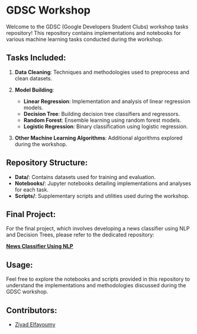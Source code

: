 # GDSC Workshop

Welcome to the GDSC (Google Developers Student Clubs) workshop tasks repository! This repository contains implementations and notebooks for various machine learning tasks conducted during the workshop.

## Tasks Included:

1. **Data Cleaning**: Techniques and methodologies used to preprocess and clean datasets.
   
2. **Model Building**:
   - **Linear Regression**: Implementation and analysis of linear regression models.
   - **Decision Tree**: Building decision tree classifiers and regressors.
   - **Random Forest**: Ensemble learning using random forest models.
   - **Logistic Regression**: Binary classification using logistic regression.

3. **Other Machine Learning Algorithms**: Additional algorithms explored during the workshop.

## Repository Structure:

- **Data/**: Contains datasets used for training and evaluation.
- **Notebooks/**: Jupyter notebooks detailing implementations and analyses for each task.
- **Scripts/**: Supplementary scripts and utilities used during the workshop.

## Final Project:

For the final project, which involves developing a news classifier using NLP and Decision Trees, please refer to the dedicated repository:

**[News Classifier Using NLP](https://github.com/Zoz-HF/News-Classifier.git)**

## Usage:

Feel free to explore the notebooks and scripts provided in this repository to understand the implementations and methodologies discussed during the GDSC workshop.

## Contributors:

- [Ziyad Elfayoumy](https://github.com/Ziyad-HF)
